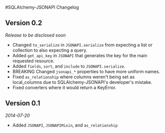 #SQLAlchemy-JSONAPI Changelog

## Version 0.2

*Release to be disclosed soon*

* Changed `to_serialize` in `JSONAPI.serialize` from expecting a list or collection to also expecting a query.
* Added `get_api_key` in `JSONAPI` that generates the key for the main requested resource.
* Added `fields`, `sort`, and `include` to `JSONAPI.serialize`.
* BREAKING Changed `jsonapi_*` properties to have more uniform names.
* Fixed `as_relationship` where columns weren't being set as local_columns due to SQLAlchemy-JSONAPI's developer's mistake.
* Fixed converters where it would return a KeyError.

## Version 0.1

*2014-07-20*

* Added `JSONAPI`, `JSONAPIMixin`, and `as_relationship`
